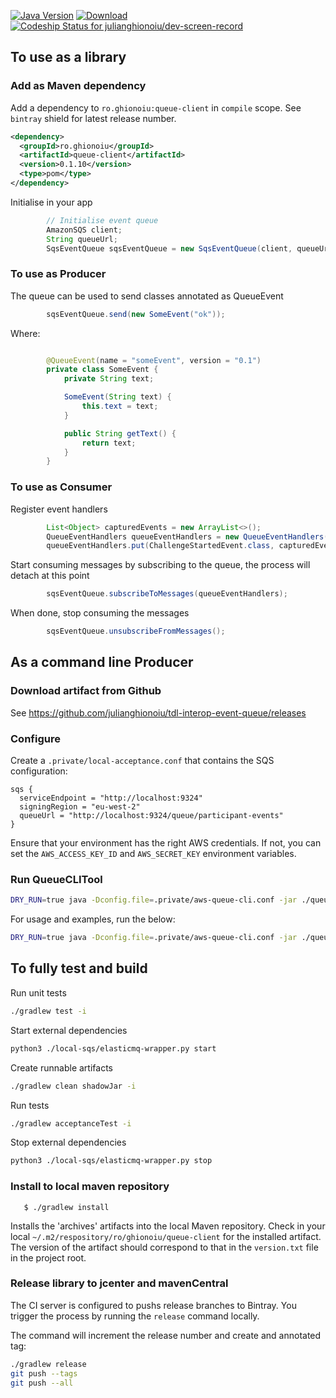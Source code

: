[![Java Version](http://img.shields.io/badge/Java-1.8-blue.svg)](http://www.oracle.com/technetwork/java/javase/downloads/jdk8-downloads-2133151.html)
[![Download](https://api.bintray.com/packages/julianghionoiu/maven/tdl-interop-event-queue/images/download.svg)](https://bintray.com/julianghionoiu/maven/tdl-interop-event-queue/_latestVersion)
[![Codeship Status for julianghionoiu/dev-screen-record](https://img.shields.io/codeship/f4e468f0-e403-0135-2d6a-3e0434e5c2c3/master.svg)](https://codeship.com/projects/268708)


## To use as a library


### Add as Maven dependency

Add a dependency to `ro.ghionoiu:queue-client` in `compile` scope. See `bintray` shield for latest release number.
```xml
<dependency>
  <groupId>ro.ghionoiu</groupId>
  <artifactId>queue-client</artifactId>
  <version>0.1.10</version>
  <type>pom</type>
</dependency>
```

Initialise in your app
```java
        // Initialise event queue
        AmazonSQS client;
        String queueUrl;
        SqsEventQueue sqsEventQueue = new SqsEventQueue(client, queueUrl);
```


### To use as Producer

The queue can be used to send classes annotated as QueueEvent
```java
        sqsEventQueue.send(new SomeEvent("ok"));
```

Where:
```java

        @QueueEvent(name = "someEvent", version = "0.1")
        private class SomeEvent {
            private String text;

            SomeEvent(String text) {
                this.text = text;
            }

            public String getText() {
                return text;
            }
        }

```

### To use as Consumer

Register event handlers
```java
        List<Object> capturedEvents = new ArrayList<>();
        QueueEventHandlers queueEventHandlers = new QueueEventHandlers();
        queueEventHandlers.put(ChallengeStartedEvent.class, capturedEvents::add);
```

Start consuming messages by subscribing to the queue, the process will detach at this point
```java
        sqsEventQueue.subscribeToMessages(queueEventHandlers);
```

When done, stop consuming the messages
```java
        sqsEventQueue.unsubscribeFromMessages();
```


## As a command line Producer

### Download artifact from Github

See
https://github.com/julianghionoiu/tdl-interop-event-queue/releases

### Configure

Create a `.private/local-acceptance.conf` that contains the SQS configuration:
```
sqs {
  serviceEndpoint = "http://localhost:9324"
  signingRegion = "eu-west-2"
  queueUrl = "http://localhost:9324/queue/participant-events"
}
```

Ensure that your environment has the right AWS credentials.
If not, you can set the `AWS_ACCESS_KEY_ID` and `AWS_SECRET_KEY` environment variables.

### Run QueueCLITool

```bash
DRY_RUN=true java -Dconfig.file=.private/aws-queue-cli.conf -jar ./queue-cli-tool/build/libs/queue-cli-tool-*-all.jar [command] [args to command]
```

For usage and examples, run the below:
```bash
DRY_RUN=true java -Dconfig.file=.private/aws-queue-cli.conf -jar ./queue-cli-tool/build/libs/queue-cli-tool-*-all.jar
```


## To fully test and build

Run unit tests
```bash
./gradlew test -i
```

Start external dependencies
```bash
python3 ./local-sqs/elasticmq-wrapper.py start
```

Create runnable artifacts
```bash
./gradlew clean shadowJar -i
```

Run tests
```bash
./gradlew acceptanceTest -i
```

Stop external dependencies
```bash
python3 ./local-sqs/elasticmq-wrapper.py stop
```

### Install to local maven repository

```
   $ ./gradlew install
```

Installs the 'archives' artifacts into the local Maven repository. Check in your local `~/.m2/respository/ro/ghionoiu/queue-client` for the installed artifact. The version of the artifact should correspond to that in the `version.txt` file in the project root.

### Release library to jcenter and mavenCentral

The CI server is configured to pushs release branches to Bintray.
You trigger the process by running the `release` command locally.

The command will increment the release number and create and annotated tag:
```bash
./gradlew release
git push --tags
git push --all
```
